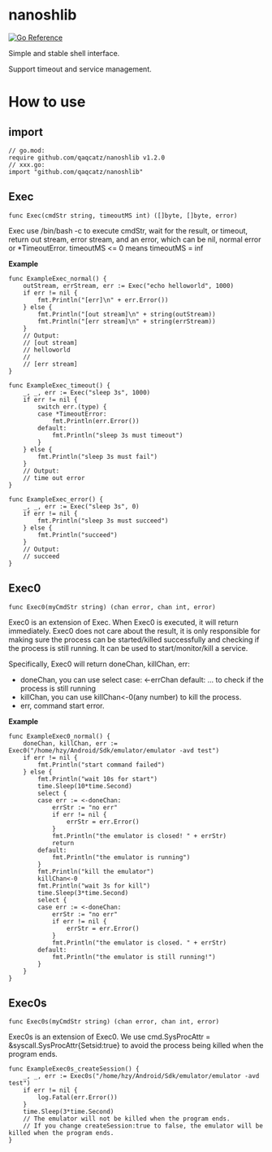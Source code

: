 # nanoshlib

[![Go Reference](https://pkg.go.dev/badge/github.com/qaqcatz/nanoshlib.svg)](https://pkg.go.dev/github.com/qaqcatz/nanoshlib)

Simple and stable shell interface.

Support timeout and service management.

# How to use

## import

```golang
// go.mod:
require github.com/qaqcatz/nanoshlib v1.2.0
// xxx.go:
import "github.com/qaqcatz/nanoshlib"
```

## Exec

```golang
func Exec(cmdStr string, timeoutMS int) ([]byte, []byte, error)
```

Exec use /bin/bash -c to execute cmdStr, wait for the result, or timeout, return out stream, error stream, and an error, which can be nil, normal error or *TimeoutError.
timeoutMS <= 0 means timeoutMS = inf

**Example**

```golang
func ExampleExec_normal() {
	outStream, errStream, err := Exec("echo helloworld", 1000)
	if err != nil {
		fmt.Println("[err]\n" + err.Error())
	} else {
		fmt.Println("[out stream]\n" + string(outStream))
		fmt.Println("[err stream]\n" + string(errStream))
	}
	// Output:
	// [out stream]
	// helloworld
	//
	// [err stream]
}

func ExampleExec_timeout() {
	_, _, err := Exec("sleep 3s", 1000)
	if err != nil {
		switch err.(type) {
		case *TimeoutError:
			fmt.Println(err.Error())
		default:
			fmt.Println("sleep 3s must timeout")
		}
	} else {
		fmt.Println("sleep 3s must fail")
	}
	// Output:
	// time out error
}

func ExampleExec_error() {
	_, _, err := Exec("sleep 3s", 0)
	if err != nil {
		fmt.Println("sleep 3s must succeed")
	} else {
		fmt.Println("succeed")
	}
	// Output:
	// succeed
}
```

## Exec0

```golang
func Exec0(myCmdStr string) (chan error, chan int, error)
```

Exec0 is an extension of Exec. When Exec0 is executed, it will return immediately. Exec0 does not care about the result, it is only responsible for making sure the process can be started/killed successfully and checking if the process is still running. It can be used to start/monitor/kill a service.

Specifically, Exec0 will return doneChan, killChan, err:

- doneChan, you can use select case: <-errChan default: ... to check if the process is still running
- killChan, you can use killChan<-0(any number) to kill the process.
- err, command start error.

**Example**

```golang
func ExampleExec0_normal() {
	doneChan, killChan, err := Exec0("/home/hzy/Android/Sdk/emulator/emulator -avd test")
	if err != nil {
		fmt.Println("start command failed")
	} else {
		fmt.Println("wait 10s for start")
		time.Sleep(10*time.Second)
		select {
		case err := <-doneChan:
			errStr := "no err"
			if err != nil {
				errStr = err.Error()
			}
			fmt.Println("the emulator is closed! " + errStr)
			return
		default:
			fmt.Println("the emulator is running")
		}
		fmt.Println("kill the emulator")
		killChan<-0
		fmt.Println("wait 3s for kill")
		time.Sleep(3*time.Second)
		select {
		case err := <-doneChan:
			errStr := "no err"
			if err != nil {
				errStr = err.Error()
			}
			fmt.Println("the emulator is closed. " + errStr)
		default:
			fmt.Println("the emulator is still running!")
		}
	}
}
```

## Exec0s

```golang
func Exec0s(myCmdStr string) (chan error, chan int, error)
```

Exec0s is an extension of Exec0. We use cmd.SysProcAttr = &syscall.SysProcAttr{Setsid:true} to avoid the process being killed when the program ends.

```golang
func ExampleExec0s_createSession() {
	_, _, err := Exec0s("/home/hzy/Android/Sdk/emulator/emulator -avd test")
	if err != nil {
		log.Fatal(err.Error())
	}
	time.Sleep(3*time.Second)
	// The emulator will not be killed when the program ends.
	// If you change createSession:true to false, the emulator will be killed when the program ends.
}
```

